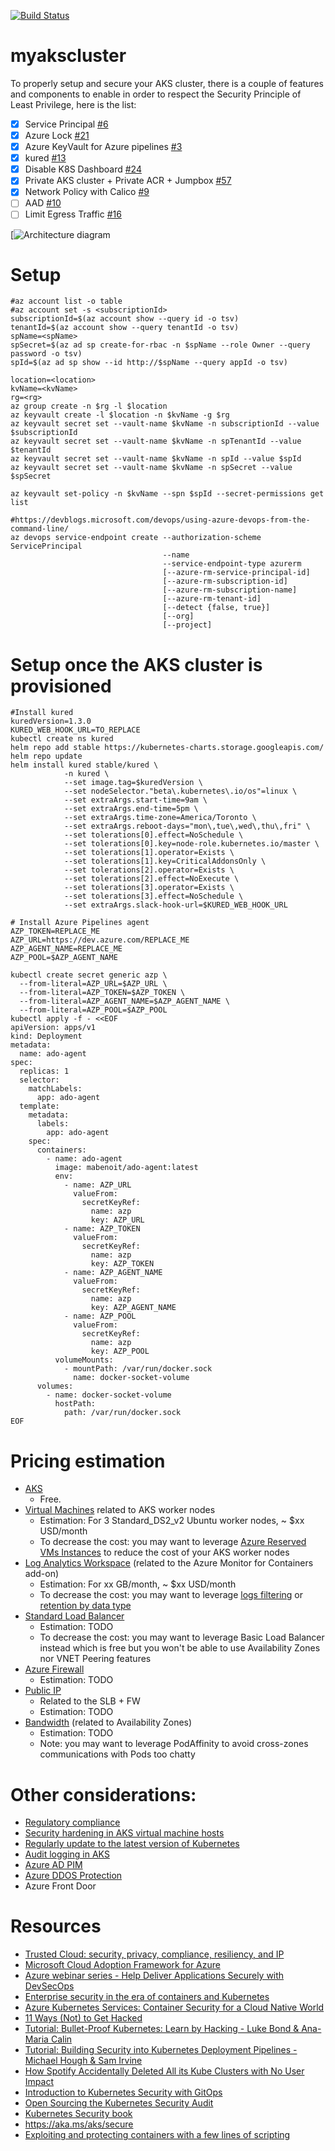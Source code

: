 [![Build Status](https://dev.azure.com/mabenoit-ms/MyOwnBacklog/_apis/build/status/myakscluster?branchName=master)](https://dev.azure.com/mabenoit-ms/MyOwnBacklog/_build/latest?definitionId=97?branchName=master)

# myakscluster

To properly setup and secure your AKS cluster, there is a couple of features and components to enable in order to respect the Security Principle of Least Privilege, here is the list:

- [X] Service Principal [#6](https://github.com/mathieu-benoit/myakscluster/issues/6)
- [X] Azure Lock [#21](https://github.com/mathieu-benoit/myakscluster/issues/21)
- [X] Azure KeyVault for Azure pipelines [#3](https://github.com/mathieu-benoit/myakscluster/issues/3)
- [X] kured [#13](https://github.com/mathieu-benoit/myakscluster/issues/13)
- [X] Disable K8S Dashboard [#24](https://github.com/mathieu-benoit/myakscluster/issues/24)
- [X] Private AKS cluster + Private ACR + Jumpbox [#57](https://github.com/mathieu-benoit/myakscluster/issues/57)
- [X] Network Policy with Calico [#9](https://github.com/mathieu-benoit/myakscluster/issues/9)
- [ ] AAD [#10](https://github.com/mathieu-benoit/myakscluster/issues/10)
- [ ] Limit Egress Traffic [#16](https://github.com/mathieu-benoit/myakscluster/issues/16)

[![Architecture diagram](./myakscluster.png)

# Setup

```
#az account list -o table
#az account set -s <subscriptionId>
subscriptionId=$(az account show --query id -o tsv)
tenantId=$(az account show --query tenantId -o tsv)
spName=<spName>
spSecret=$(az ad sp create-for-rbac -n $spName --role Owner --query password -o tsv)
spId=$(az ad sp show --id http://$spName --query appId -o tsv)

location=<location>
kvName=<kvName>
rg=<rg>
az group create -n $rg -l $location
az keyvault create -l $location -n $kvName -g $rg
az keyvault secret set --vault-name $kvName -n subscriptionId --value $subscriptionId
az keyvault secret set --vault-name $kvName -n spTenantId --value $tenantId
az keyvault secret set --vault-name $kvName -n spId --value $spId
az keyvault secret set --vault-name $kvName -n spSecret --value $spSecret

az keyvault set-policy -n $kvName --spn $spId --secret-permissions get list

#https://devblogs.microsoft.com/devops/using-azure-devops-from-the-command-line/
az devops service-endpoint create --authorization-scheme ServicePrincipal
                                  --name
                                  --service-endpoint-type azurerm
                                  [--azure-rm-service-principal-id]
                                  [--azure-rm-subscription-id]
                                  [--azure-rm-subscription-name]
                                  [--azure-rm-tenant-id]
                                  [--detect {false, true}]
                                  [--org]
                                  [--project]
```

# Setup once the AKS cluster is provisioned

```
#Install kured
kuredVersion=1.3.0
KURED_WEB_HOOK_URL=TO_REPLACE
kubectl create ns kured
helm repo add stable https://kubernetes-charts.storage.googleapis.com/
helm repo update
helm install kured stable/kured \
            -n kured \
            --set image.tag=$kuredVersion \
            --set nodeSelector."beta\.kubernetes\.io/os"=linux \
            --set extraArgs.start-time=9am \
            --set extraArgs.end-time=5pm \
            --set extraArgs.time-zone=America/Toronto \
            --set extraArgs.reboot-days="mon\,tue\,wed\,thu\,fri" \
            --set tolerations[0].effect=NoSchedule \
            --set tolerations[0].key=node-role.kubernetes.io/master \
            --set tolerations[1].operator=Exists \
            --set tolerations[1].key=CriticalAddonsOnly \
            --set tolerations[2].operator=Exists \
            --set tolerations[2].effect=NoExecute \
            --set tolerations[3].operator=Exists \
            --set tolerations[3].effect=NoSchedule \
            --set extraArgs.slack-hook-url=$KURED_WEB_HOOK_URL

# Install Azure Pipelines agent
AZP_TOKEN=REPLACE_ME
AZP_URL=https://dev.azure.com/REPLACE_ME
AZP_AGENT_NAME=REPLACE_ME
AZP_POOL=$AZP_AGENT_NAME

kubectl create secret generic azp \
  --from-literal=AZP_URL=$AZP_URL \
  --from-literal=AZP_TOKEN=$AZP_TOKEN \
  --from-literal=AZP_AGENT_NAME=$AZP_AGENT_NAME \
  --from-literal=AZP_POOL=$AZP_POOL
kubectl apply -f - <<EOF
apiVersion: apps/v1
kind: Deployment
metadata:
  name: ado-agent
spec:
  replicas: 1
  selector:
    matchLabels:
      app: ado-agent
  template:
    metadata:
      labels:
        app: ado-agent
    spec:
      containers:
        - name: ado-agent
          image: mabenoit/ado-agent:latest
          env:
            - name: AZP_URL
              valueFrom:
                secretKeyRef:
                  name: azp
                  key: AZP_URL
            - name: AZP_TOKEN
              valueFrom:
                secretKeyRef:
                  name: azp
                  key: AZP_TOKEN
            - name: AZP_AGENT_NAME
              valueFrom:
                secretKeyRef:
                  name: azp
                  key: AZP_AGENT_NAME
            - name: AZP_POOL
              valueFrom:
                secretKeyRef:
                  name: azp
                  key: AZP_POOL
          volumeMounts:
            - mountPath: /var/run/docker.sock
              name: docker-socket-volume
      volumes:
        - name: docker-socket-volume
          hostPath:
            path: /var/run/docker.sock
EOF
```

# Pricing estimation

- [AKS](https://azure.microsoft.com/pricing/details/kubernetes-service/)
  - Free.
- [Virtual Machines](https://azure.microsoft.com/pricing/details/virtual-machines/linux/) related to AKS worker nodes
  - Estimation: For 3 Standard_DS2_v2 Ubuntu worker nodes, ~ $xx USD/month
  - To decrease the cost: you may want to leverage [Azure Reserved VMs Instances](https://azure.microsoft.com/pricing/reserved-vm-instances/) to reduce the cost of your AKS worker nodes
- [Log Analytics Workspace](https://azure.microsoft.com/pricing/details/monitor/) (related to the Azure Monitor for Containers add-on)
  - Estimation: For xx GB/month, ~ $xx USD/month
  - To decrease the cost: you may want to leverage [logs filtering](https://docs.microsoft.com/azure/azure-monitor/insights/container-insights-agent-config) or [retention by data type](https://docs.microsoft.com/azure/azure-monitor/platform/manage-cost-storage#retention-by-data-type)
- [Standard Load Balancer](https://azure.microsoft.com/pricing/details/load-balancer/)
  - Estimation: TODO
  - To decrease the cost: you may want to leverage Basic Load Balancer instead which is free but you won't be able to use Availability Zones nor VNET Peering features
- [Azure Firewall](https://azure.microsoft.com/pricing/details/azure-firewall/)
  - Estimation: TODO
- [Public IP](https://azure.microsoft.com/pricing/details/ip-addresses/)
  - Related to the SLB + FW
  - Estimation: TODO
- [Bandwidth](https://azure.microsoft.com/pricing/details/bandwidth/) (related to Availability Zones)
  - Estimation: TODO
  - Note: you may want to leverage PodAffinity to avoid cross-zones communications with Pods too chatty

# Other considerations:

- [Regulatory compliance](https://docs.microsoft.com/azure/aks/intro-kubernetes#regulatory-compliance)
- [Security hardening in AKS virtual machine hosts](https://docs.microsoft.com/azure/aks/security-hardened-vm-host-image)
- [Regularly update to the latest version of Kubernetes](https://docs.microsoft.com/azure/aks/operator-best-practices-cluster-security#regularly-update-to-the-latest-version-of-kubernetes)
- [Audit logging in AKS](https://azure.microsoft.com/updates/audit-logging-in-azure-kubernetes-service-aks-is-now-available/)
- [Azure AD PIM](https://docs.microsoft.com/azure/active-directory/privileged-identity-management/pim-configure)
- [Azure DDOS Protection](https://docs.microsoft.com/azure/virtual-network/ddos-protection-overview)
- Azure Front Door

# Resources

- [Trusted Cloud: security, privacy, compliance, resiliency, and IP](https://azure.microsoft.com/blog/trusted-cloud-security-privacy-compliance-resiliency-and-ip/)
- [Microsoft Cloud Adoption Framework for Azure](https://azure.microsoft.com/cloud-adoption-framework/)
- [Azure webinar series - Help Deliver Applications Securely with DevSecOps](https://info.microsoft.com/ww-ondemand-help-deliver-applications-securely-with-devsecops-us.html)
- [Enterprise security in the era of containers and Kubernetes](https://mybuild.techcommunity.microsoft.com/sessions/77061)
- [Azure Kubernetes Services: Container Security for a Cloud Native World](https://info.cloudops.com/azure-kubernetes-services-container-security)
- [11 Ways (Not) to Get Hacked](https://kubernetes.io/blog/2018/07/18/11-ways-not-to-get-hacked/)
- [Tutorial: Bullet-Proof Kubernetes: Learn by Hacking - Luke Bond & Ana-Maria Calin](https://www.youtube.com/watch?v=NEfwUxId1Uk)
- [Tutorial: Building Security into Kubernetes Deployment Pipelines - Michael Hough & Sam Irvine](https://www.youtube.com/watch?v=xjTBwZG8TtY)
- [How Spotify Accidentally Deleted All its Kube Clusters with No User Impact](https://www.youtube.com/watch?v=ix0Tw8uinWs)
- [Introduction to Kubernetes Security with GitOps](https://www.weave.works/blog/intro-kubernetes-security)
- [Open Sourcing the Kubernetes Security Audit](https://www.cncf.io/blog/2019/08/06/open-sourcing-the-kubernetes-security-audit)
- [Kubernetes Security book](https://kubernetes-security.info/)
- https://aka.ms/aks/secure
- [Exploiting and protecting containers with a few lines of scripting](https://media.ccc.de/v/Camp2019-10178-hacking_containers_and_kubernetes)
